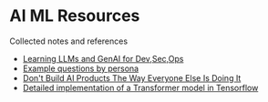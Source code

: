 # AI ML Resources

Collected notes and references

- [Learning LLMs and GenAI for Dev,Sec,Ops](https://github.com/jedi4ever/learning-llms-and-genai-for-dev-sec-ops/blob/main/README.md)
- [Example questions by
  persona](https://docs.google.com/document/d/1baeJUOFUQL7-qSMMh0igSNz9G39cWPp3JScJfoLE-4Q/edit#heading=h.5ww7y9wow71m)
- [Don't Build AI Products The Way Everyone Else Is Doing It](https://www.builder.io/blog/build-ai)
- [Detailed implementation of a Transformer model in
  Tensorflow](https://towardsdatascience.com/attention-is-all-you-need-discovering-the-transformer-paper-73e5ff5e0634)
